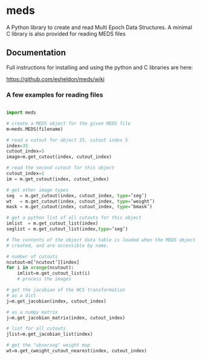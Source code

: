 meds
====

A Python library to create and read Multi Epoch Data Structures. A minimal C
library is also provided for reading MEDS files

## Documentation

Full instructions for installing and using the python and C libraries are
here:

https://github.com/esheldon/meds/wiki

### A few examples for reading files
```python

import meds

# create a MEDS object for the given MEDS file
m=meds.MEDS(filename)

# read a cutout for object 35, cutout index 5
index=35
cutout_index=5
image=m.get_cutout(index, cutout_index)

# read the second cutout for this object
cutout_index=1
im = m.get_cutout(index, cutout_index)

# get other image types
seg  = m.get_cutout(index, cutout_index, type=’seg’)
wt   = m.get_cutout(index, cutout_index, type=’weight’)
mask = m.get_cutout(index, cutout_index, type=’bmask’)

# get a python list of all cutouts for this object
imlist  = m.get_cutout_list(index)
seglist = m.get_cutout_list(index,type=’seg’)

# The contents of the object data table is loaded when the MEDS object is
# created, and are accessible by name.

# number of cutouts
ncutout=m[’ncutout’][index]
for i in xrange(ncutout):
    imlist=m.get_cutout_list(i)
    # process the images

# get the jacobian of the WCS transformation
# as a dict
j=m.get_jacobian(index, cutout_index)

# as a numpy matrix
j=m.get_jacobian_matrix(index, cutout_index)

# list for all cutouts
jlist=m.get_jacobian_list(index)

# get the "ubserseg" weight map
wt=m.get_cweight_cutout_nearest(index, cutout_index)
```
